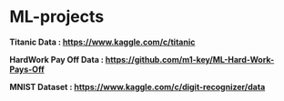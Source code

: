 # ML-projects


**Titanic Data : https://www.kaggle.com/c/titanic**

**HardWork Pay Off Data : https://github.com/m1-key/ML-Hard-Work-Pays-Off**

**MNIST Dataset : https://www.kaggle.com/c/digit-recognizer/data**
